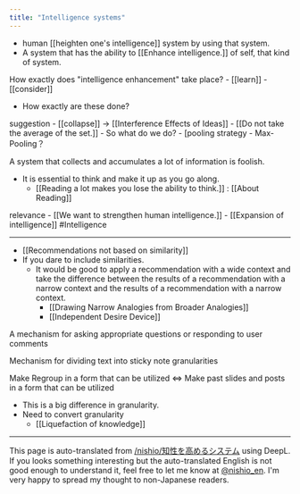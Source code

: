 ```yaml
---
title: "Intelligence systems"
---
```


- human [[heighten one's intelligence]] system by using that system.
- A system that has the ability to [[Enhance intelligence.]] of self, that kind of system.

How exactly does "intelligence enhancement" take place?
    - [[learn]]
    - [[consider]]
- How exactly are these done?

suggestion
    - [[collapse]] → [[Interference Effects of Ideas]]
        - [[Do not take the average of the set.]]
        - So what do we do?
            - [pooling strategy
        - Max-Pooling？

A system that collects and accumulates a lot of information is foolish.
- It is essential to think and make it up as you go along.
    - [[Reading a lot makes you lose the ability to think.]] :  [[About Reading]]

relevance
    - [[We want to strengthen human intelligence.]]
    - [[Expansion of intelligence]]
#Intelligence

---
- [[Recommendations not based on similarity]]
- If you dare to include similarities.
    - It would be good to apply a recommendation with a wide context and take the difference between the results of a recommendation with a narrow context and the results of a recommendation with a narrow context.
        - [[Drawing Narrow Analogies from Broader Analogies]]
        - [[Independent Desire Device]]

A mechanism for asking appropriate questions or responding to user comments

Mechanism for dividing text into sticky note granularities

Make Regroup in a form that can be utilized ⇔ Make past slides and posts in a form that can be utilized
- This is a big difference in granularity.
- Need to convert granularity
    - [[Liquefaction of knowledge]]

---
This page is auto-translated from [/nishio/知性を高めるシステム](https://scrapbox.io/nishio/知性を高めるシステム) using DeepL. If you looks something interesting but the auto-translated English is not good enough to understand it, feel free to let me know at [@nishio_en](https://twitter.com/nishio_en). I'm very happy to spread my thought to non-Japanese readers.